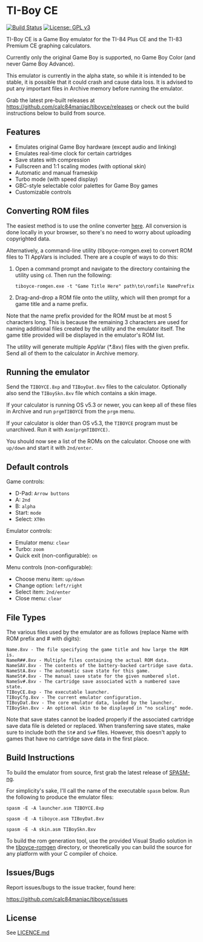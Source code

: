 TI-Boy CE
=========

[![Build Status](https://travis-ci.org/calc84maniac/tiboyce.svg)](https://travis-ci.org/calc84maniac/tiboyce)
[![License: GPL v3](https://img.shields.io/badge/License-GPLv3-blue.svg)](https://www.gnu.org/licenses/gpl-3.0)

TI-Boy CE is a Game Boy emulator for the TI-84 Plus CE and the TI-83 Premium CE
graphing calculators.

Currently only the original Game Boy is supported, no Game Boy Color (and never
Game Boy Advance).

This emulator is currently in the alpha state, so while it is intended to be
stable, it is possible that it could crash and cause data loss. It is advised
to put any important files in Archive memory before running the emulator.

Grab the latest pre-built releases at <https://github.com/calc84maniac/tiboyce/releases>
or check out the build instructions below to build from source.

Features
--------

*   Emulates original Game Boy hardware (except audio and linking)
*   Emulates real-time clock for certain cartridges
*   Save states with compression
*   Fullscreen and 1:1 scaling modes (with optional skin)
*   Automatic and manual frameskip
*   Turbo mode (with speed display)
*   GBC-style selectable color palettes for Game Boy games
*   Customizable controls

Converting ROM files
--------------------

The easiest method is to use the online converter [here](https://calc84maniac.github.io/tiboyce/converter).
All conversion is done locally in your browser, so there's no need to worry about uploading copyrighted data.

Alternatively, a command-line utility (tiboyce-romgen.exe) to convert ROM files to TI AppVars is included. There are a couple of ways to do this:

1.  Open a command prompt and navigate to the directory containing the utility using `cd`. Then run the following:

        tiboyce-romgen.exe -t "Game Title Here" path\to\romfile NamePrefix

2.  Drag-and-drop a ROM file onto the utility, which will then prompt for a game title and a name prefix.

Note that the name prefix provided for the ROM must be at most 5 characters long. This is because the remaining 3 characters are used for naming additional files created by the utility and the emulator itself. The game title provided will be displayed in the emulator's ROM list.

The utility will generate multiple AppVar (*.8xv) files with the given prefix. Send all of them to the calculator in Archive memory.

Running the emulator
--------------------

Send the `TIBOYCE.8xp` and `TIBoyDat.8xv` files to the calculator.
Optionally also send the `TIBoySkn.8xv` file which contains a skin image.

If your calculator is running OS v5.3 or newer, you can keep all of these files in Archive and run `prgmTIBOYCE` from the `prgm` menu.

If your calculator is older than OS v5.3, the `TIBOYCE` program must be unarchived. Run it with `Asm(prgmTIBOYCE)`.

You should now see a list of the ROMs on the calculator. Choose one with `up/down` and start it with `2nd/enter`.

Default controls
----------------

Game controls:
*   D-Pad: `Arrow buttons`
*   A: `2nd`
*   B: `alpha`
*   Start: `mode`
*   Select: `XTθn`

Emulator controls:
*   Emulator menu: `clear`
*   Turbo: `zoom`
*   Quick exit (non-configurable): `on`

Menu controls (non-configurable):
*   Choose menu item: `up/down`
*   Change option: `left/right`
*   Select item: `2nd/enter`
*   Close menu: `clear`

File Types
----------

The various files used by the emulator are as follows (replace Name with ROM prefix and # with digits):

    Name.8xv - The file specifying the game title and how large the ROM is.
    NameR##.8xv - Multiple files containing the actual ROM data.
    NameSAV.8xv - The contents of the battery-backed cartridge save data.
    NameStA.8xv - The automatic save state for this game.
    NameSt#.8xv - The manual save state for the given numbered slot.
    NameSv#.8xv - The cartridge save associated with a numbered save state.
    TIBoyCE.8xp - The executable launcher.
    TIBoyCfg.8xv - The current emulator configuration.
    TIBoyDat.8xv - The core emulator data, loaded by the launcher.
    TIBoySkn.8xv - An optional skin to be displayed in "no scaling" mode.

Note that save states cannot be loaded properly if the associated cartridge save data file is deleted or replaced. When transferring save states, make sure to include both the `St#` and `Sv#` files. However, this doesn't apply to games that have no cartridge save data in the first place.

Build Instructions
------------------

To build the emulator from source, first grab the latest release of [SPASM-ng](https://github.com/alberthdev/spasm-ng/releases).

For simplicity's sake, I'll call the name of the executable `spasm` below. Run the following to produce the emulator files:

    spasm -E -A launcher.asm TIBOYCE.8xp

    spasm -E -A tiboyce.asm TIBoyDat.8xv

    spasm -E -A skin.asm TIBoySkn.8xv

To build the rom generation tool, use the provided Visual Studio solution in the [tiboyce-romgen](tiboyce-romgen) directory, or theoretically you can build the source for any platform with your C compiler of choice.

Issues/Bugs
-----------
Report issues/bugs to the issue tracker, found here:

<https://github.com/calc84maniac/tiboyce/issues>

License
-------

See [LICENCE.md](https://github.com/calc84maniac/tiboyce/blob/master/LICENSE.md)
